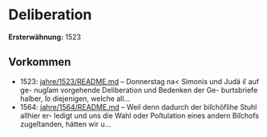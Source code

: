 # Deliberation

**Ersterwähnung:** 1523

## Vorkommen
- 1523: [jahre/1523/README.md](../jahre/1523/README.md) – Donnerstag na< Simonis und Judä iſ auf ge-
nugſam vorgehende Deliberation und Bedenken der Ge-
burtsbriefe halber, ſo diejenigen, welche all...
- 1564: [jahre/1564/README.md](../jahre/1564/README.md) – Weil denn dadurch der biſchöflihe Stuhl allhier er-
ledigt und uns die Wahl oder Poſtulation eines andern
Biſchofs zugeſtanden, hätten wir u...
